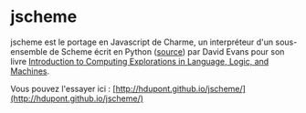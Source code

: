 # jscheme
jscheme est le portage en Javascript de Charme, un interpréteur d'un sous-ensemble de Scheme écrit en Python ([source](py/charme.py)) par David Evans pour son livre [Introduction to Computing Explorations in Language, Logic, and Machines](http://www.computingbook.org/).

Vous pouvez l'essayer ici : [http://hdupont.github.io/jscheme/](http://hdupont.github.io/jscheme/)